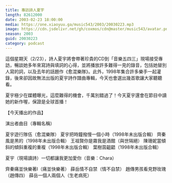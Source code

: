 ```yaml
---
title: 專訪詩人夏宇 
length: 82612000
date: 2003-02-23 18:00:00
media: https://one.xiaoyuu.ga/music543/2003/20030223.mp3
image: https://cdn.jsdelivr.net/gh/coxmos/cdn@master/music543/avatar.png
season: 2003
guid: 20030223
category: podcast
---
```


這個星期天（2/23），詩人夏宇將會帶著珍貴的CD到「音樂五四三」現場接受專訪，暢談她多年來寫詩與填詞的心得，並將播放許多難得一見的錄音，包括她替別人寫的詞，以及去年的話題作《愈混樂隊》。此外，1998年集合許多樂手一起灌錄，後來卻因故無法出版的夏宇詩作譜曲專輯，今天也會選出幾首歌讓大家聽聽看。 

夏宇極少在媒體曝光，這麼難得的機會，千萬別錯過了！今天夏宇還會在節目中讀她的新作喔，保證是全球首播！ 


【今天播出的作品】 

演出者曲目（專輯名稱） 

夏宇遊行隊伍（愈混樂隊） 
夏宇把時鐘撥慢一個小時（1998年未出版合輯） 
齊秦風是黑的（1998年未出版合輯） 
王祖賢你是霧我是酒館（與世隔絕） 
陳珊妮當傾斜的傾斜重複的重複（1998年未出版合輯） 
葉樹茵齟齬（1998年未出版合輯） 

夏宇（現場讀詩）一切都讓我更加愛你（音樂︰Chara） 

齊秦痛並快樂著I（痛並快樂著） 
薛岳情不自禁（情不自禁） 
趙傳男孩看見野玫瑰（趙傳四） 
薛岳一個人兩個人（生老病死） 
